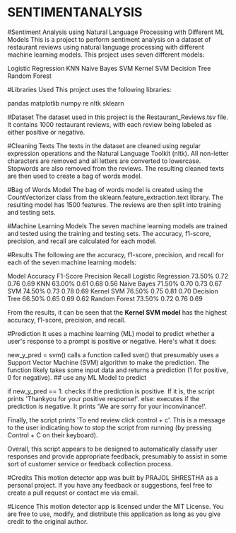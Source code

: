 # SENTIMENTANALYSIS

#Sentiment Analysis using Natural Language Processing with Different ML Models
This is a project to perform sentiment analysis on a dataset of restaurant reviews using natural language processing with different machine learning models. 
This project uses seven different models:

Logistic Regression
KNN
Naive Bayes
SVM
Kernel SVM
Decision Tree
Random Forest

#Libraries Used
This project uses the following libraries:

pandas
matplotlib
numpy
re
nltk
sklearn

#Dataset
The dataset used in this project is the Restaurant_Reviews.tsv file. It contains 1000 restaurant reviews, with each review being labeled as either positive or negative.

#Cleaning Texts
The texts in the dataset are cleaned using regular expression operations and the Natural Language Toolkit (nltk). All non-letter characters are removed and all letters are converted to lowercase. Stopwords are also removed from the reviews. The resulting cleaned texts are then used to create a bag of words model.

#Bag of Words Model
The bag of words model is created using the CountVectorizer class from the sklearn.feature_extraction.text library. The resulting model has 1500 features. The reviews are then split into training and testing sets.

#Machine Learning Models
The seven machine learning models are trained and tested using the training and testing sets. The accuracy, f1-score, precision, and recall are calculated for each model.

#Results
The following are the accuracy, f1-score, precision, and recall for each of the seven machine learning models:

Model	Accuracy	F1-Score	Precision	Recall
Logistic Regression	73.50%	0.72	0.76	0.69
KNN	63.00%	0.61	0.68	0.56
Naive Bayes	71.50%	0.70	0.73	0.67
SVM	74.50%	0.73	0.78	0.69
Kernel SVM	76.50%	0.75	0.81	0.70
Decision Tree	66.50%	0.65	0.69	0.62
Random Forest	73.50%	0.72	0.76	0.69

From the results, it can be seen that the **Kernel SVM model** has the highest accuracy, f1-score, precision, and recall.

#Prediction
It uses a machine learning (ML) model to predict whether a user's response to a prompt is positive or negative. Here's what it does:

new_y_pred = svm() calls a function called svm() that presumably uses a Support Vector Machine (SVM) algorithm to make the prediction. The function likely takes some input data and returns a prediction (1 for positive, 0 for negative). ## use any ML Model to predict

if new_y_pred == 1: checks if the prediction is positive. If it is, the script prints 'Thankyou for your positive response!'.
else: executes if the prediction is negative. It prints 'We are sorry for your inconvinance!'.

Finally, the script prints 'To end review click control + c'. This is a message to the user indicating how to stop the script from running (by pressing Control + C on their keyboard).

Overall, this script appears to be designed to automatically classify user responses and provide appropriate feedback, presumably to assist in some sort of customer service or feedback collection process.

#Credits
This motion detector app was built by PRAJOL SHRESTHA as a personal project. If you have any feedback or suggestions, feel free to create a pull request or contact me via email.

#Licence
This motion detector app is licensed under the MIT License. You are free to use, modify, and distribute this application as long as you give credit to the original author.
